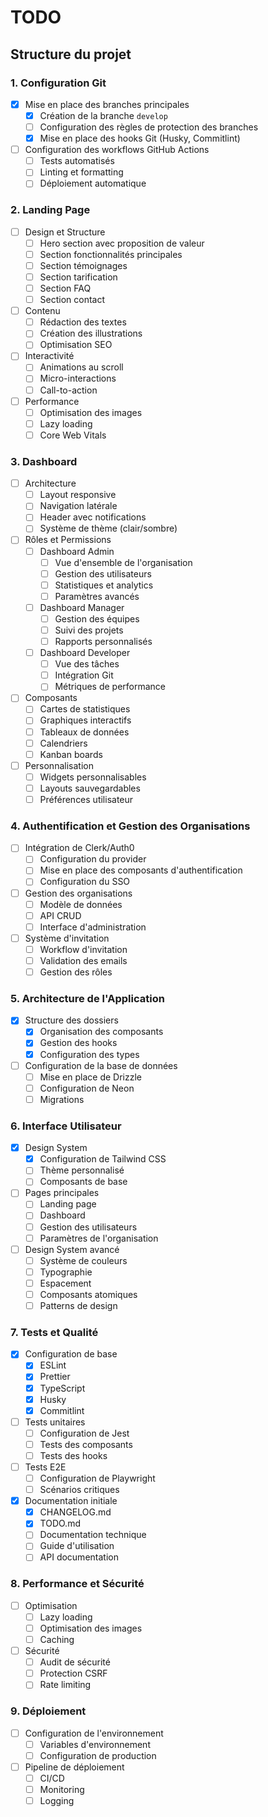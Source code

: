 # TODO

## Structure du projet

### 1. Configuration Git

- [x] Mise en place des branches principales
  - [x] Création de la branche `develop`
  - [ ] Configuration des règles de protection des branches
  - [x] Mise en place des hooks Git (Husky, Commitlint)
- [ ] Configuration des workflows GitHub Actions
  - [ ] Tests automatisés
  - [ ] Linting et formatting
  - [ ] Déploiement automatique

### 2. Landing Page

- [ ] Design et Structure
  - [ ] Hero section avec proposition de valeur
  - [ ] Section fonctionnalités principales
  - [ ] Section témoignages
  - [ ] Section tarification
  - [ ] Section FAQ
  - [ ] Section contact
- [ ] Contenu
  - [ ] Rédaction des textes
  - [ ] Création des illustrations
  - [ ] Optimisation SEO
- [ ] Interactivité
  - [ ] Animations au scroll
  - [ ] Micro-interactions
  - [ ] Call-to-action
- [ ] Performance
  - [ ] Optimisation des images
  - [ ] Lazy loading
  - [ ] Core Web Vitals

### 3. Dashboard

- [ ] Architecture
  - [ ] Layout responsive
  - [ ] Navigation latérale
  - [ ] Header avec notifications
  - [ ] Système de thème (clair/sombre)
- [ ] Rôles et Permissions
  - [ ] Dashboard Admin
    - [ ] Vue d'ensemble de l'organisation
    - [ ] Gestion des utilisateurs
    - [ ] Statistiques et analytics
    - [ ] Paramètres avancés
  - [ ] Dashboard Manager
    - [ ] Gestion des équipes
    - [ ] Suivi des projets
    - [ ] Rapports personnalisés
  - [ ] Dashboard Developer
    - [ ] Vue des tâches
    - [ ] Intégration Git
    - [ ] Métriques de performance
- [ ] Composants
  - [ ] Cartes de statistiques
  - [ ] Graphiques interactifs
  - [ ] Tableaux de données
  - [ ] Calendriers
  - [ ] Kanban boards
- [ ] Personnalisation
  - [ ] Widgets personnalisables
  - [ ] Layouts sauvegardables
  - [ ] Préférences utilisateur

### 4. Authentification et Gestion des Organisations

- [ ] Intégration de Clerk/Auth0
  - [ ] Configuration du provider
  - [ ] Mise en place des composants d'authentification
  - [ ] Configuration du SSO
- [ ] Gestion des organisations
  - [ ] Modèle de données
  - [ ] API CRUD
  - [ ] Interface d'administration
- [ ] Système d'invitation
  - [ ] Workflow d'invitation
  - [ ] Validation des emails
  - [ ] Gestion des rôles

### 5. Architecture de l'Application

- [x] Structure des dossiers
  - [x] Organisation des composants
  - [x] Gestion des hooks
  - [x] Configuration des types
- [ ] Configuration de la base de données
  - [ ] Mise en place de Drizzle
  - [ ] Configuration de Neon
  - [ ] Migrations

### 6. Interface Utilisateur

- [x] Design System
  - [x] Configuration de Tailwind CSS
  - [ ] Thème personnalisé
  - [ ] Composants de base
- [ ] Pages principales
  - [ ] Landing page
  - [ ] Dashboard
  - [ ] Gestion des utilisateurs
  - [ ] Paramètres de l'organisation
- [ ] Design System avancé
  - [ ] Système de couleurs
  - [ ] Typographie
  - [ ] Espacement
  - [ ] Composants atomiques
  - [ ] Patterns de design

### 7. Tests et Qualité

- [x] Configuration de base
  - [x] ESLint
  - [x] Prettier
  - [x] TypeScript
  - [x] Husky
  - [x] Commitlint
- [ ] Tests unitaires
  - [ ] Configuration de Jest
  - [ ] Tests des composants
  - [ ] Tests des hooks
- [ ] Tests E2E
  - [ ] Configuration de Playwright
  - [ ] Scénarios critiques
- [x] Documentation initiale
  - [x] CHANGELOG.md
  - [x] TODO.md
  - [ ] Documentation technique
  - [ ] Guide d'utilisation
  - [ ] API documentation

### 8. Performance et Sécurité

- [ ] Optimisation
  - [ ] Lazy loading
  - [ ] Optimisation des images
  - [ ] Caching
- [ ] Sécurité
  - [ ] Audit de sécurité
  - [ ] Protection CSRF
  - [ ] Rate limiting

### 9. Déploiement

- [ ] Configuration de l'environnement
  - [ ] Variables d'environnement
  - [ ] Configuration de production
- [ ] Pipeline de déploiement
  - [ ] CI/CD
  - [ ] Monitoring
  - [ ] Logging
